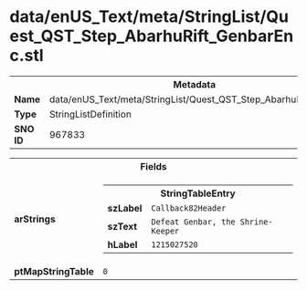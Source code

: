 <h1>data/enUS_Text/meta/StringList/Quest_QST_Step_AbarhuRift_GenbarEnc.stl</h1><table><tr><th colspan="100%">Metadata</th></tr><tr><td><b>Name</b></td><td>data/enUS_Text/meta/StringList/Quest_QST_Step_AbarhuRift_GenbarEnc.stl</td></tr><tr><td><b>Type</b></td><td>StringListDefinition</td></tr><tr><td><b>SNO ID</b></td><td>967833</td></tr></table>

<table><tr><th colspan="100%">Fields</th></tr><tr><td><b>arStrings</b></td><td><table><tr><th colspan="100%">StringTableEntry</th></tr><tr><td><b>szLabel</b></td><td><code>Callback82Header</code></td></tr><tr><td><b>szText</b></td><td><code>Defeat Genbar, the Shrine-Keeper</code></td></tr><tr><td><b>hLabel</b></td><td><code>1215027520</code></td></tr></table>


</td></tr><tr><td><b>ptMapStringTable</b></td><td><code>0</code></td></tr></table>

